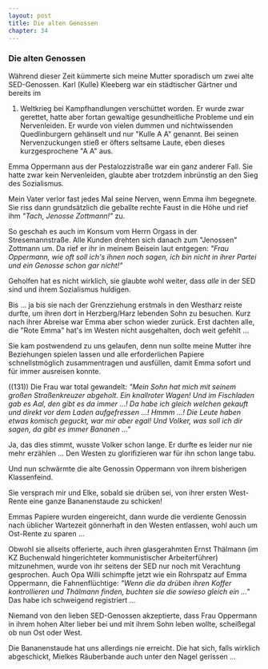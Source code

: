 ```yaml
---  
layout: post
title: Die alten Genossen
chapter: 34
---  
```


### Die alten Genossen

Während dieser Zeit kümmerte sich meine Mutter sporadisch um zwei alte
SED-Genossen. Karl (Kulle) Kleeberg war ein städtischer Gärtner und bereits im
1. Weltkrieg bei Kampfhandlungen verschüttet worden. Er wurde zwar gerettet,
hatte aber fortan gewaltige gesundheitliche Probleme und ein Nervenleiden. Er
wurde von vielen dummen und nichtwissenden Quedlinburgern gehänselt und nur
"Kulle A A" genannt. Bei seinen Nervenzuckungen stieß er öfters seltsame
Laute, eben dieses kurzgesprochene "A A" aus.

Emma Oppermann aus der Pestalozzistraße war ein ganz anderer Fall. Sie hatte
zwar kein Nervenleiden, glaubte aber trotzdem inbrünstig an den Sieg des
Sozialismus.

Mein Vater verlor fast jedes Mal seine Nerven, wenn Emma ihm begegnete. Sie
riss dann grundsätzlich die geballte rechte Faust in die Höhe und rief ihm
_"Tach, Jenosse Zottmann!"_ zu.

So geschah es auch im Konsum vom Herrn Orgass in der Stresemannstraße. Alle
Kunden drehten sich danach zum "Jenossen" Zottmann um. Da rief er ihr in
meinem Beisein laut entgegen: _"Frau Oppermann, wie oft soll ich's ihnen noch
sagen, ich bin nicht in ihrer Partei und ein Genosse schon gar nicht!"_

Geholfen hat es nicht wirklich, sie glaubte wohl weiter, dass _alle_ in der
SED sind und ihrem Sozialismus huldigen.

Bis … ja bis sie nach der Grenzziehung erstmals in den Westharz reiste durfte,
um ihren dort in Herzberg/Harz lebenden Sohn zu besuchen. Kurz nach ihrer
Abreise war Emma aber schon wieder zurück. Erst dachten alle, die "Rote Emma"
hat's im Westen nicht ausgehalten, doch weit gefehlt …

Sie kam postwendend zu uns gelaufen, denn nun sollte meine Mutter ihre
Beziehungen spielen lassen und alle erforderlichen Papiere schnellstmöglich
zusammentragen und ausfüllen, damit Emma sofort und für immer ausreisen
konnte.

((131)) Die Frau war total gewandelt: _"Mein Sohn hat mich mit seinem großen
Straßenkreuzer abgeholt. Ein knallroter Wagen! Und im Fischladen gab es Aal,
den gibt es da immer …! Da habe ich gleich welchen gekauft und direkt vor dem
Laden aufgefressen …! Hmmm …! Die Leute haben etwas komisch geguckt, war mir
aber egal! Und Volker, was soll ich dir sagen, da gibt es immer Bananen …"_

Ja, das dies stimmt, wusste Volker schon lange. Er durfte es leider nur nie
mehr erzählen … Den Westen zu glorifizieren war für ihn schon lange tabu.

Und nun schwärmte die alte Genossin Oppermann von ihrem bisherigen
Klassenfeind.

Sie versprach mir und Elke, sobald sie drüben sei, von ihrer ersten West-Rente
eine ganze Bananenstaude zu schicken!

Emmas Papiere wurden eingereicht, dann wurde die verdiente Genossin nach
üblicher Wartezeit gönnerhaft in den Westen entlassen, wohl auch um Ost-Rente
zu sparen …

Obwohl sie allseits offerierte, auch ihren glasgerahmten Ernst Thälmann (im KZ
Buchenwald hingerichteter kommunistischer Arbeiterführer) mitzunehmen, wurde
von ihr seitens der SED nur noch mit Verachtung gesprochen. Auch Opa Willi
schimpfte jetzt wie ein Rohrspatz auf Emma Oppermann, die Fahnenflüchtige:
_"Wenn die da drüben ihren Koffer kontrollieren und Thälmann finden, buchten
sie die sowieso gleich ein …"_ Das habe ich schweigend registriert …

Niemand von den lieben SED-Genossen akzeptierte, dass Frau Oppermann in ihrem
hohen Alter lieber bei und mit ihrem Sohn leben wollte, scheißegal ob nun Ost
oder West.

Die Bananenstaude hat uns allerdings nie erreicht. Die hat sich, falls
wirklich abgeschickt, Mielkes Räuberbande auch unter den Nagel gerissen …

